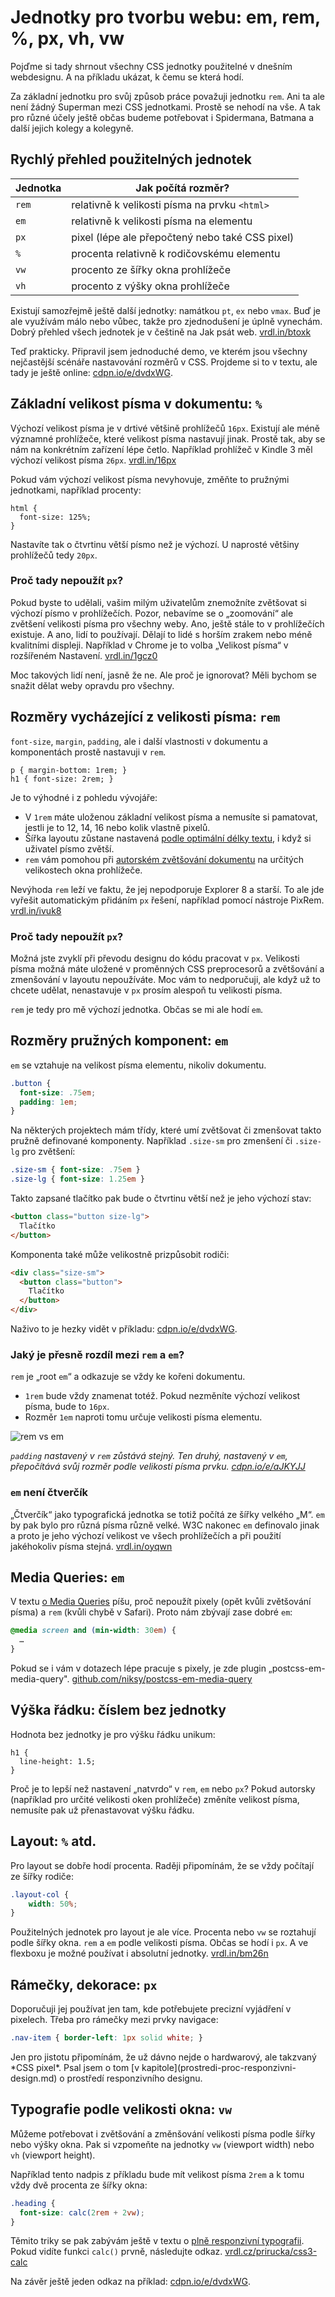 # Jednotky pro tvorbu webu: em, rem, %, px, vh, vw

Pojďme si tady shrnout všechny CSS jednotky použitelné v dnešním webdesignu. A na příkladu ukázat, k čemu se která hodí. 

Za základní jednotku pro svůj způsob práce považuji jednotku `rem`. Ani ta ale není žádný Superman mezi CSS jednotkami. Prostě se nehodí na vše. A tak pro různé účely ještě občas budeme potřebovat i Spidermana, Batmana a další jejich kolegy a kolegyně. 



## Rychlý přehled použitelných jednotek

| Jednotka | Jak počítá rozměr? |
| -------- | ----------------- | 
| `rem` | relativně k velikosti písma na prvku `<html>` |
| `em`  | relativně k velikosti písma na elementu |
| `px`  | pixel (lépe ale přepočtený nebo také CSS pixel) |
| `%`   | procenta relativně k rodičovskému elementu |
| `vw`  | procento ze šířky okna prohlížeče |
| `vh`  | procento z výšky okna prohlížeče |

Existují samozřejmě ještě další jednotky: namátkou `pt`, `ex` nebo `vmax`. Buď je ale využívám málo nebo vůbec, takže pro zjednodušení je úplně vynechám.  Dobrý přehled všech jednotek je v češtině na Jak psát web. [vrdl.in/btoxk](https://www.jakpsatweb.cz/css/css-jednotky.html)


Teď prakticky. Připravil jsem jednoduché demo, ve kterém jsou všechny nejčastější scénáře nastavování rozměrů v CSS. Projdeme si to v textu, ale tady je ještě online: [cdpn.io/e/dvdxWG](http://codepen.io/machal/pen/dvdxWG).


## Základní velikost písma v dokumentu: `%`

Výchozí velikost písma je v drtivé většině prohlížečů `16px`. Existují ale méně významné prohlížeče, které velikost písma nastavují jinak. Prostě tak, aby se nám na konkrétním zařízení lépe četlo. Například prohlížeč v Kindle 3 měl výchozí velikost písma `26px`. [vrdl.in/16px](https://nicolas-hoizey.com/2016/03/people-don-t-change-the-default-16px-font-size-in-their-browser.html)

Pokud vám výchozí velikost písma nevyhovuje, změňte to  pružnými jednotkami, například procenty:

```
html {
  font-size: 125%; 
}
```

Nastavíte tak o čtvrtinu větší písmo než je výchozí. U naprosté většiny prohlížečů tedy `20px`.

### Proč tady nepoužít `px`?

Pokud byste to udělali, vašim milým uživatelům znemožníte zvětšovat si výchozí písmo v prohlížečích. Pozor, nebavíme se o „zoomování“ ale zvětšení velikosti písma pro všechny weby. Ano, ještě stále to v prohlížečích existuje. A ano, lidí to používají. Dělají to lidé s horším zrakem nebo méně kvalitními displeji. Například v Chrome je to volba „Velikost písma“ v rozšířeném Nastavení. [vrdl.in/1gcz0](http://www.computerhope.com/issues/ch000779.htm)

Moc takových lidí není, jasně že ne. Ale proč je ignorovat? Měli bychom se snažit dělat weby opravdu pro všechny. 


## Rozměry vycházející z velikosti písma: `rem`

`font-size`, `margin`, `padding`, ale i další vlastnosti v dokumentu a komponentách prostě nastavuji v `rem`.

```
p { margin-bottom: 1rem; }
h1 { font-size: 2rem; }
```

Je to výhodné i z pohledu vývojáře: 

- V `1rem` máte uloženou základní velikost písma a nemusíte si pamatovat, jestli je to  12, 14, 16 nebo kolik vlastně pixelů. 
- Šířka layoutu zůstane nastavená [podle optimální délky textu](typografie.md), i když si uživatel písmo zvětší.
- `rem` vám pomohou při [autorském zvětšování dokumentu](rem-em-zoom.md) na určitých velikostech okna prohlížeče.

Nevýhoda `rem` leží ve faktu, že jej nepodporuje Explorer 8 a starší. To ale jde vyřešit automatickým přidáním `px` řešení, například pomocí nástroje PixRem. [vrdl.in/ivuk8](https://www.npmjs.com/package/pixrem)


### Proč tady nepoužít `px`?

Možná jste zvyklí při převodu designu do kódu pracovat v `px`. Velikosti písma možná máte uložené v proměnných CSS preprocesorů a zvětšování a zmenšování v layoutu nepoužíváte. Moc vám to nedporučuji, ale když už to chcete udělat, nenastavuje v `px` prosím alespoň tu velikosti písma.

`rem` je tedy pro mě výchozí jednotka. Občas se mi ale hodí `em`.


## Rozměry pružných komponent: `em`

`em` se vztahuje na velikost písma elementu, nikoliv dokumentu.

```css
.button {
  font-size: .75em;
  padding: 1em;
}
```

Na některých projektech mám třídy, které umí zvětšovat či zmenšovat takto pružně definované komponenty. Například `.size-sm` pro zmenšení či `.size-lg` pro zvětšení:

```css
.size-sm { font-size: .75em }
.size-lg { font-size: 1.25em }
```

Takto zapsané tlačítko pak bude o čtvrtinu větší než je jeho výchozí stav:

```html
<button class="button size-lg">
  Tlačítko
</button>
```

Komponenta také může velikostně prizpůsobit rodiči:

```html
<div class="size-sm">
  <button class="button">
    Tlačítko
  </button>
</div>
```

Naživo to je hezky vidět v příkladu: [cdpn.io/e/dvdxWG](http://codepen.io/machal/pen/dvdxWG).

### Jaký je přesně rozdíl mezi `rem` a `em`?

`rem` je „root `em`“ a odkazuje se vždy ke kořeni dokumentu. 

- `1rem` bude vždy znamenat totéž. Pokud nezměníte výchozí velikost písma, bude to `16px`. 
- Rozměr `1em` naproti tomu určuje velikosti písma elementu.

![rem vs em](dist/images/original/rem-vs-em.jpg)

*`padding` nastavený v `rem` zůstává stejný. Ten druhý, nastavený v `em`, přepočítává svůj rozměr podle velikosti písma prvku. [cdpn.io/e/aJKYJJ](http://codepen.io/machal/pen/aJKYJJ?editors=1100)* 


### `em` není čtverčík

„Čtverčík“ jako typografická jednotka se totiž počítá ze šířky velkého „M“. `em` by pak bylo pro různá písma různě velké. W3C nakonec `em` definovalo jinak a proto je jeho výchozí velikost ve všech prohlížečích a při použití jakéhokoliv písma stejná. [vrdl.in/oyqwn](https://diskuse.jakpsatweb.cz/?action=vthread&forum=19&topic=138070)


## Media Queries: `em`

V textu [o Media Queries](media-queries-tipy.md) píšu, proč nepoužít pixely (opět kvůli zvětšování písma) a `rem` (kvůli chybě v Safari). Proto nám zbývají zase dobré `em`:

```css
@media screen and (min-width: 30em) {
  …
}
```

Pokud se i vám v dotazech lépe pracuje s pixely, je zde plugin „postcss-em-media-query". [github.com/niksy/postcss-em-media-query](https://github.com/niksy/postcss-em-media-query)


## Výška řádku: číslem bez jednotky

Hodnota bez jednotky je pro výšku řádku unikum:

```
h1 {
  line-height: 1.5;
}
```

Proč je to lepší než nastavení „natvrdo“ v `rem`, `em` nebo `px`? Pokud autorsky (například pro určité velikosti oken prohlížeče) změníte velikost písma, nemusíte pak už přenastavovat výšku řádku.


## Layout: `%` atd.

Pro layout se dobře hodí procenta. Raději připomínám, že se vždy počítají ze šířky rodiče:

```css
.layout-col {
    width: 50%;
}
```

Použitelných jednotek pro layout je ale více. Procenta nebo `vw` se roztahují podle šířky okna. `rem` a `em` podle velikosti písma. Občas se hodí i `px`. A ve flexboxu je možné používat i absolutní jednotky. [vrdl.in/bm26n](http://www.vzhurudolu.cz/prirucka/css3-flexbox-polozky#flex) 

## Rámečky, dekorace: `px`

Doporučuji jej používat jen tam, kde potřebujete precizní vyjádření v pixelech. Třeba pro rámečky mezi prvky navigace:

```css
.nav-item { border-left: 1px solid white; }
```

<div class="ebook-only" markdown="1">
Jen pro jistotu připomínám, že už dávno nejde o hardwarový, ale takzvaný *CSS pixel*. Psal jsem o tom [v kapitole](prostredi-proc-responzivni-design.md) o prostředí responzivního designu.
</div>


## Typografie podle velikosti okna: `vw`

Můžeme potřebovat i zvětšování a změnšování velikosti písma podle šířky nebo výšky okna. Pak si vzpomeňte na jednotky `vw` (viewport width) nebo `vh` (viewport  height).

Například tento nadpis z příkladu bude mít velikost písma `2rem` a k tomu vždy dvě procenta ze šířky okna:

```css
.heading {
  font-size: calc(2rem + 2vw);
}
```

Těmito triky se pak zabývám ještě v textu o [plně responzivní typografii](plne-responzivni-typografie.md). Pokud vidíte funkci `calc()` prvně, následujte odkaz. [vrdl.cz/prirucka/css3-calc](http://www.vzhurudolu.cz/prirucka/css3-calc)

Na závěr ještě jeden odkaz na příklad: [cdpn.io/e/dvdxWG](http://codepen.io/machal/pen/dvdxWG).

